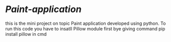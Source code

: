 # *Paint-application*
this is the mini project on topic Paint application developed using python.
To run this code you have to insatll Pillow module first bye giving command pip install pillow in cmd
